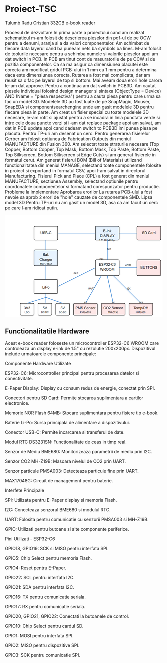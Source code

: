 # Proiect-TSC 
Tulumb Radu Cristian 332CB
e-book reader


Procesul de dezvoltare
In prima parte a proiectului cand am realizat schematicul m-am folosit de descrierea pieselor din pdf-ul de pe OCW pentru a denumi, aranja si a da valori componentelor. Am schimbat de fiecare data layerul cand ba puneam nets ba symbols ba lines. M-am folosit de toolurile necesare pentru a schimba numele si valorile pieselor apoi am dat switch in PCB.
In PCB am tinut cont de masuratorile de pe OCW si de pozitia componentelor. Ca sa ma asigur ca dimensiunea placutei este corecta am modificat gridul PCB-ului in 1 mm cu 1 mm pentru a determina daca este dimensiunea corecta. Rutarea a fost mai complicata, dar am reusit sa o fac pe layerul de top si bottom. Mai aveam doua erori hole carora le-am dat approve. Pentru a continua am dat switch in PCB3D.
Am cautat piesele individual folosind design manager si sintaxa (ObjectType = Device) AND (Name = "piesa respectiva") pentru a cauta piesa pentru care urma sa fac un model 3D. Modelele 3D au fost luate de pe SnapMagic, Mouser, SnapEDA si componentsearchengine unde am gasit modelele 3D pentru fiecare piesa in parte. Am creat un fisier special cu toate modelele 3D necesare, le-am rotit si ajustat pentru a se incadra in linia punctata verde si intre cele doua puncte verzi si i-am dat replace package apoi am salvat, am dat in PCB update apoi cand dadeam switch to PCB3D imi punea piesa pe placuta. Pentru TP-uri am desenat un cerc.
Pentru generarea fisierelor Gerber am folosit optiunea de Fabrication Outputs din meniul MANUFACTURE din Fusion 360. Am selectat toate straturile necesare (Top Copper, Bottom Copper, Top Mask, Bottom Mask, Top Paste, Bottom Paste, Top Silkscreen, Bottom Silkscreen si Edge Cuts) si am generat fisierele in formatul cerut.
Am generat fisierul BOM (Bill of Materials) utilizand functionalitatea din meniul MANAGE, selectand toate componentele folosite in proiect si exportand in formatul CSV, apoi l-am salvat in directorul Manufacturing.
Fisierul Pick and Place (CPL) a fost generat din meniul MANUFACTURE, sectiunea Assembly, selectand optiunile pentru coordonatele componentelor si formatand corespunzator pentru productie.
Probleme la implementare
Aprobarea erorilor
La rutarea PCB-ului a fost nevoie sa aprob 2 erori de "hole" cauzate de componentele SMD.
Lipsa model 3D
Pentru TP-uri nu am gasit un model 3D, asa ca am facut un cerc pe care l-am ridicat putin.

![Diagrama Bloc OpenBook](Images/diagram_bloc.png)

## Functionalitatile Hardware
Acest e-book reader foloseste un microcontroller ESP32-C6 WROOM care controleaza un display e-ink de 1.5" cu rezolutie 200x200px. Dispozitivul include urmatoarele componente principale:

Componente Hardware Utilizate

ESP32-C6: Microcontroller principal pentru procesarea datelor si conectivitate.

E-Paper Display: Display cu consum redus de energie, conectat prin SPI.

Conectori pentru SD Card: Permite stocarea suplimentara a cartilor electronice.

Memorie NOR Flash 64MB: Stocare suplimentara pentru fisiere tip e-book.

Baterie Li-Po: Sursa principala de alimentare a dispozitivului.

Conector USB-C: Permite incarcarea si transferul de date.

Modul RTC DS3231SN: Functionalitate de ceas in timp real.

Senzor de Mediu BME680: Monitorizeaza parametrii de mediu prin I2C.

Senzor CO2 MH-Z19B: Masoara nivelul de CO2 prin UART.

Senzor particule PMSA003: Detecteaza particule fine prin UART.

MAX17048G: Circuit de management pentru baterie.


Interfete Principale

SPI: Utilizata pentru E-Paper display si memoria Flash.

I2C: Conecteaza senzorul BME680 si modulul RTC.

UART: Folosita pentru comunicatie cu senzorii PMSA003 si MH-Z19B.

GPIO: Utilizati pentru butoane si alte componente periferice.


Pini Utilizati - ESP32-C6

GPIO18, GPIO19: SCK si MISO pentru interfata SPI.

GPIO5: Chip Select pentru memoria Flash.

GPIO4: Reset pentru E-Paper.

GPIO22: SCL pentru interfata I2C.

GPIO21: SDA pentru interfata I2C.

GPIO16: TX pentru comunicatie seriala.

GPIO17: RX pentru comunicatie seriala.

GPIO20, GPIO21, GPIO22: Conectati la butoanele de control.

GPIO10: Chip Select pentru cardul SD.

GPIO1: MOSI pentru interfata SPI.

GPIO2: MISO pentru dispozitive SPI.

GPIO3: SCK pentru comunicatie SPI.




